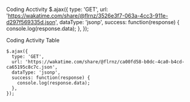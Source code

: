 Coding Acctivity
$.ajax({
  type: 'GET',
  url: 'https://wakatime.com/share/@flrnz/3526e3f7-063a-4cc3-911e-d297f569335d.json',
  dataType: 'jsonp',
  success: function(response) {
    console.log(response.data);
  },
});

Coding Activity Table

```
$.ajax({
  type: 'GET',
  url: 'https://wakatime.com/share/@flrnz/ca00fd58-b0dc-4ca0-b4cd-ca65195c8c7c.json',
  dataType: 'jsonp',
  success: function(response) {
    console.log(response.data);
  },
});
```